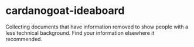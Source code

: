 # cardanogoat-ideaboard
Collecting documents that have information removed to show people with a less technical background. Find your information elsewhere it recommended.
